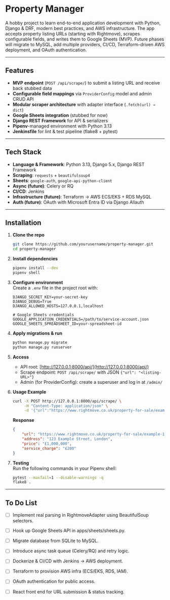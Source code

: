 # Property Manager

A hobby project to learn end-to-end application development with Python, Django & DRF, modern best practices, and AWS infrastructure. The app accepts property listing URLs (starting with Rightmove), scrapes configurable fields, and writes them to Google Sheets (MVP). Future phases will migrate to MySQL, add multiple providers, CI/CD, Terraform-driven AWS deployment, and OAuth authentication.

---

## Features

- **MVP endpoint** (`POST /api/scrape/`) to submit a listing URL and receive back stubbed data  
- **Configurable field mappings** via `ProviderConfig` model and admin CRUD API  
- **Modular scraper architecture** with adapter interface (`.fetch(url) → dict`)  
- **Google Sheets integration** (stubbed for now)  
- **Django REST Framework** for API & serializers  
- **Pipenv**-managed environment with Python 3.13  
- **Jenkinsfile** for lint & test pipeline (flake8 + pytest)  

---

## Tech Stack

- **Language & Framework**: Python 3.13, Django 5.x, Django REST Framework  
- **Scraping**: `requests` + `beautifulsoup4`  
- **Sheets**: `google-auth`, `google-api-python-client`  
- **Async (future)**: Celery or RQ  
- **CI/CD**: Jenkins  
- **Infrastructure (future)**: Terraform → AWS ECS/EKS + RDS MySQL  
- **Auth (future)**: OAuth with Microsoft Entra ID via Django Allauth  

---

## Installation

1. **Clone the repo**  
   ```bash
   git clone https://github.com/yourusername/property-manager.git
   cd property-manager
   ```

2. **Install dependencies**  
   ```bash
   pipenv install --dev
   pipenv shell
   ```

3. **Configure environment**  
   Create a `.env` file in the project root with:

   ```env
   DJANGO_SECRET_KEY=your-secret-key
   DJANGO_DEBUG=True
   DJANGO_ALLOWED_HOSTS=127.0.0.1,localhost

   # Google Sheets credentials
   GOOGLE_APPLICATION_CREDENTIALS=/path/to/service-account.json
   GOOGLE_SHEETS_SPREADSHEET_ID=your-spreadsheet-id
   ```

4. **Apply migrations & run**  
   ```bash
   python manage.py migrate
   python manage.py runserver
   ```

5. **Access**  
   - API root: [http://127.0.0.1:8000/api/](http://127.0.0.1:8000/api/)  
   - Scrape endpoint: `POST /api/scrape/` with JSON `{"url": "<listing-URL>"}`  
   - Admin (for ProviderConfig): create a superuser and log in at `/admin/`

6. **Usage Example**  
   ```bash
   curl -X POST http://127.0.0.1:8000/api/scrape/ \
        -H "Content-Type: application/json" \
        -d '{"url":"https://www.rightmove.co.uk/property-for-sale/example-1234"}'
   ```

   **Response**
   ```json
   {
       "url": "https://www.rightmove.co.uk/property-for-sale/example-1234",
       "address": "123 Example Street, London",
       "price": "£1,000,000",
       "service_charge": "£200"
   }
   ```

7. **Testing**  
   Run the following commands in your Pipenv shell:
   ```bash
   pytest --maxfail=1 --disable-warnings -q
   flake8 .
   ```

---

## To Do List

- [ ] Implement real parsing in RightmoveAdapter using BeautifulSoup selectors.
- [ ] Hook up Google Sheets API in apps/sheets/sheets.py.
- [ ] Migrate database from SQLite to MySQL.
- [ ] Introduce async task queue (Celery/RQ) and retry logic.
- [ ] Dockerize & CI/CD with Jenkins → AWS deployment.
- [ ] Terraform to provision AWS infra (ECS/EKS, RDS, IAM).
- [ ] OAuth authentication for public access.
- [ ] React front end for URL submission & status tracking.

